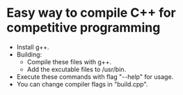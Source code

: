 # Easy way to compile C++ for competitive programming

- Install g++.
- Building:
  - Compile these files with g++.
  - Add the excutable files to /usr/bin.
- Execute these commands with flag "--help" for usage.
- You can change compiler flags in "build.cpp".
